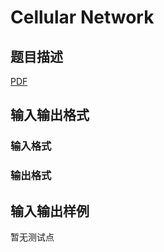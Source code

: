 # Cellular Network

## 题目描述

[problemUrl]: https://uva.onlinejudge.org/index.php?option=com_onlinejudge&Itemid=8&category=447&page=show_problem&problem=4202

[PDF](https://uva.onlinejudge.org/external/14/p1456.pdf)

## 输入输出格式

### 输入格式

### 输出格式

## 输入输出样例

暂无测试点

